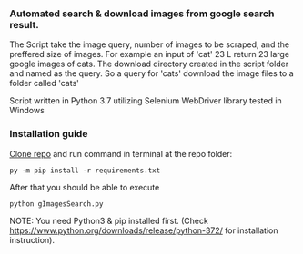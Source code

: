 ### Automated search & download images from google search result. 

The Script take the image query, number of images to be scraped, and the preffered size of images.
For example an input of 'cat' 23 L return 23 large google images of cats.
The download directory created in the script folder and named as the query.
So a query for 'cats' download the image files to a folder called 'cats'

Script written in Python 3.7 utilizing Selenium WebDriver library
tested in Windows

### Installation guide
[Clone repo](https://github.com/Av1chem/HW/archive/master.zip) and run command in terminal at the repo folder:
```
py -m pip install -r requirements.txt
```
After that you should be able to execute
```
python gImagesSearch.py
```
NOTE: You need Python3 & pip installed first. (Check https://www.python.org/downloads/release/python-372/ for installation instruction).

